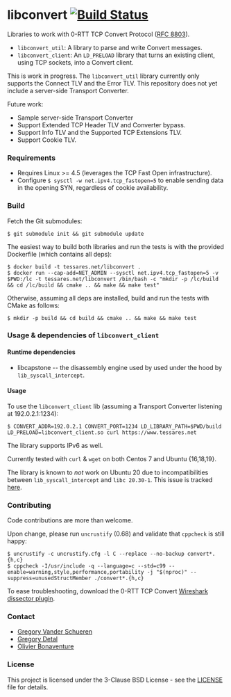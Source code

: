 # libconvert [![Build Status](https://travis-ci.com/Tessares/libconvert.svg?branch=master)](https://travis-ci.com/Tessares/libconvert)

Libraries to work with 0-RTT TCP Convert Protocol ([RFC 8803](https://datatracker.ietf.org/doc/draft-ietf-tcpm-converters)).
* `libconvert_util`: A library to parse and write Convert messages.
* `libconvert_client`: An `LD_PRELOAD` library that turns an existing client, using TCP sockets, into a Convert client.

This is work in progress. The `libconvert_util` library currently only supports the Connect TLV and the Error TLV. This repository does not yet include a server-side Transport Converter.

Future work:
* Sample server-side Transport Converter
* Support Extended TCP Header TLV and Converter bypass.
* Support Info TLV and the Supported TCP Extensions TLV.
* Support Cookie TLV.

### Requirements

* Requires Linux >= 4.5 (leverages the TCP Fast Open infrastructure).
* Configure `$ sysctl -w net.ipv4.tcp_fastopen=5` to enable sending data in the opening SYN, regardless of cookie availability.

### Build

Fetch the Git submodules:
```
$ git submodule init && git submodule update
```

The easiest way to build both libraries and run the tests is with the provided Dockerfile (which contains all deps):
```
$ docker build -t tessares.net/libconvert .
$ docker run --cap-add=NET_ADMIN --sysctl net.ipv4.tcp_fastopen=5 -v $PWD:/lc -t tessares.net/libconvert /bin/bash -c "mkdir -p /lc/build && cd /lc/build && cmake .. && make && make test"
```

Otherwise, assuming all deps are installed, build and run the tests with CMake as follows:
```
$ mkdir -p build && cd build && cmake .. && make && make test
```

### Usage & dependencies of `libconvert_client`

#### Runtime dependencies

 * libcapstone -- the disassembly engine used by used under the hood by `lib_syscall_intercept`.

#### Usage

To use the `libconvert_client` lib (assuming a Transport Converter listening at 192.0.2.1:1234):
```
$ CONVERT_ADDR=192.0.2.1 CONVERT_PORT=1234 LD_LIBRARY_PATH=$PWD/build LD_PRELOAD=libconvert_client.so curl https://www.tessares.net
```

The library supports IPv6 as well.

Currently tested with `curl` & `wget` on both Centos 7 and Ubuntu {16,18,19}.

The library is known to *not* work on Ubuntu 20 due to incompatibilities between `lib_syscall_intercept` and `libc 20.30-1`. This issue is tracked [here](https://github.com/pmem/syscall_intercept/issues/97).

### Contributing

Code contributions are more than welcome.

Upon change, please run `uncrustify` (0.68) and validate that `cppcheck` is still happy:
```
$ uncrustify -c uncrustify.cfg -l C --replace --no-backup convert*.{h,c}
$ cppcheck -I/usr/include -q --language=c --std=c99 --enable=warning,style,performance,portability -j "$(nproc)" --suppress=unusedStructMember ./convert*.{h,c}
```

To ease troubleshooting, download the 0-RTT TCP Convert [Wireshark dissector plugin](https://github.com/Tessares/convert-wireshark-dissector).

### Contact

* [Gregory Vander Schueren](mailto:gregory.vanderschueren@tessares.net)
* [Gregory Detal](mailto:gregory.detal@tessares.net)
* [Olivier Bonaventure](mailto:olivier.bonaventure@tessares.net)

### License

This project is licensed under the 3-Clause BSD License - see the
[LICENSE](LICENSE) file for details.
